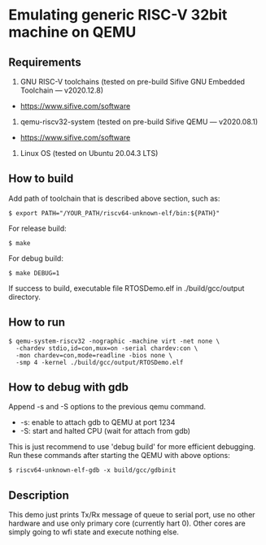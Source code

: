 # Emulating generic RISC-V 32bit machine on QEMU

## Requirements

1. GNU RISC-V toolchains (tested on pre-build Sifive GNU Embedded Toolchain — v2020.12.8)
  - https://www.sifive.com/software
1. qemu-riscv32-system  (tested on pre-build Sifive QEMU — v2020.08.1)
  - https://www.sifive.com/software
1. Linux OS (tested on Ubuntu 20.04.3 LTS)


## How to build

Add path of toolchain that is described above section, such as:

```
$ export PATH="/YOUR_PATH/riscv64-unknown-elf/bin:${PATH}"
```

For release build:

```
$ make
```

For debug build:

```
$ make DEBUG=1
```

If success to build, executable file RTOSDemo.elf in ./build/gcc/output directory.


## How to run

```
$ qemu-system-riscv32 -nographic -machine virt -net none \
  -chardev stdio,id=con,mux=on -serial chardev:con \
  -mon chardev=con,mode=readline -bios none \
  -smp 4 -kernel ./build/gcc/output/RTOSDemo.elf
```


## How to debug with gdb

Append -s and -S options to the previous qemu command.

- -s: enable to attach gdb to QEMU at port 1234
- -S: start and halted CPU (wait for attach from gdb)

This is just recommend to use 'debug build' for more efficient debugging.
Run these commands after starting the QEMU with above options:

```
$ riscv64-unknown-elf-gdb -x build/gcc/gdbinit
```


## Description

This demo just prints Tx/Rx message of queue to serial port, use no
other hardware and use only primary core (currently hart 0).
Other cores are simply going to wfi state and execute nothing else.
